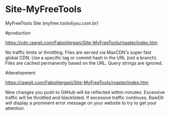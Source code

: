 # Site-MyFreeTools
MyFreeTools Site (myfree.tools4you.com.br)

#production

https://cdn.rawgit.com/FabioVergani/Site-MyFreeTools/master/index.htm

No traffic limits or throttling.
Files are served via MaxCDN's super fast global CDN.
Use a specific tag or commit hash in the URL (not a branch).
Files are cached permanently based on the URL. Query strings are ignored.

#development


https://rawgit.com/FabioVergani/Site-MyFreeTools/master/index.htm

New changes you push to GitHub will be reflected within minutes.
Excessive traffic will be throttled and blacklisted.
If excessive traffic continues, RawGit will display a prominent error message on your website to try to get your attention.

